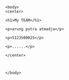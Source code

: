 <html>
  <head>
		<title>tugas kelompok litmul</title>
  </head>
	
	<body>
	<center>
	
	<h1>My TEAM</h1>
	
	<p>arung putra atmadja</p>
	
	<p>5123500025</p>
	
	<p>......</p>
	
	</center>
	
	
	
	</body>
</html>
